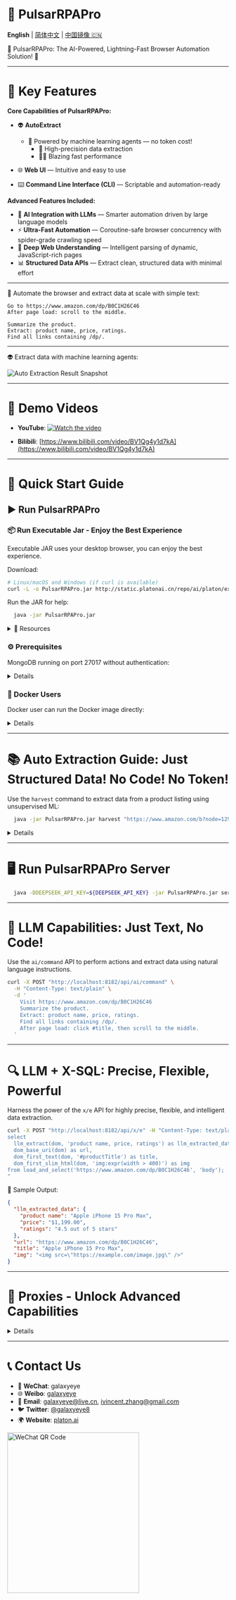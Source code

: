 # 🚀 PulsarRPAPro

**English** | [简体中文](README-CN.md) | [中国镜像 🇨🇳](https://gitee.com/platonai_galaxyeye/exotic)

💖 PulsarRPAPro: The AI-Powered, Lightning-Fast Browser Automation Solution! 💖

---

# 🌟 Key Features

**Core Capabilities of PulsarRPAPro:**

* 👽 **AutoExtract**

  * 🤖 Powered by machine learning agents — no token cost!
    * 🎯 High-precision data extraction
    * 🏃‍♂️ Blazing fast performance

* 🌐 **Web UI** — Intuitive and easy to use

* ⌨️ **Command Line Interface (CLI)** — Scriptable and automation-ready

**Advanced Features Included:**

* 🤖 **AI Integration with LLMs** — Smarter automation driven by large language models
* ⚡ **Ultra-Fast Automation** — Coroutine-safe browser concurrency with spider-grade crawling speed
* 🧠 **Deep Web Understanding** — Intelligent parsing of dynamic, JavaScript-rich pages
* 📊 **Structured Data APIs** — Extract clean, structured data with minimal effort

---

🤖 Automate the browser and extract data at scale with simple text:

```text
Go to https://www.amazon.com/dp/B0C1H26C46
After page load: scroll to the middle.

Summarize the product.
Extract: product name, price, ratings.
Find all links containing /dp/.
```

---

👽 Extract data with machine learning agents:

![Auto Extraction Result Snapshot](docs/assets/images/amazon.png)

---

# 🎥 Demo Videos

* **YouTube**:
  [![Watch the video](https://img.youtube.com/vi/qoXbnL4wdtc/0.jpg)](https://www.youtube.com/watch?v=qoXbnL4wdtc)

* **Bilibili**:
  [https://www.bilibili.com/video/BV1Qg4y1d7kA](https://www.bilibili.com/video/BV1Qg4y1d7kA)

---

# 🚀 Quick Start Guide

## ▶️ Run PulsarRPAPro

### 📦 Run Executable Jar - Enjoy the Best Experience

Executable JAR uses your desktop browser, you can enjoy the best experience.

Download:

```bash
# Linux/macOS and Windows (if curl is available)
curl -L -o PulsarRPAPro.jar http://static.platonai.cn/repo/ai/platon/exotic/PulsarRPAPro.jar
```

Run the JAR for help:

```bash
  java -jar PulsarRPAPro.jar
```

<details>
<summary>📂 Resources</summary>

* 🟦 [GitHub Release Download](https://github.com/platonai/PulsarRPA/releases/download/v3.1.0/PulsarRPA.jar)
* 📁 [Mirror / Backup Download](http://static.platonai.cn/repo/ai/platon/pulsar/)
* 🛠️ [LLM Configuration Guide](docs/config/llm/llm-config.md)
* 🛠️ [Configuration Guide](docs/config.md)

</details>

### ⚙️ Prerequisites

MongoDB running on port 27017 without authentication:

<details>

```bash
  docker run -d --name mongodb -p 27017:27017 mongo:latest
```

</details>

### 🐳 Docker Users

Docker user can run the Docker image directly:

<details>

```shell
  docker run -d -p 8182:8182 -e DEEPSEEK_API_KEY=${DEEPSEEK_API_KEY} galaxyeye88/pulsar-rpa-pro:latest
```

</details>






---

# 📚 Auto Extraction Guide: Just Structured Data! No Code! No Token!

Use the `harvest` command to extract data from a product listing using unsupervised ML:

```bash
  java -jar PulsarRPAPro.jar harvest "https://www.amazon.com/b?node=1292115011" -diagnose -refresh
```

<details>

> 💡 Make sure the URL is a portal page like a product category or listing.

The tool will:

1. Visit the portal
2. Identify optimal item page links
3. Retrieve those pages
4. Analyze them automatically

### 📄 Example Results

See a sample extraction result in HTML:
[Auto Extraction Result of Amazon](docs/assets/amazon-harvest-result.html)

</details>

---

# 🖥️ Run PulsarRPAPro Server

```bash
  java -DDEEPSEEK_API_KEY=${DEEPSEEK_API_KEY} -jar PulsarRPAPro.jar serve
```

---

# 🧠 LLM Capabilities: Just Text, No Code!

Use the `ai/command` API to perform actions and extract data using natural language instructions.

```bash
curl -X POST "http://localhost:8182/api/ai/command" \
  -H "Content-Type: text/plain" \
  -d '
    Visit https://www.amazon.com/dp/B0C1H26C46
    Summarize the product.
    Extract: product name, price, ratings.
    Find all links containing /dp/.
    After page load: click #title, then scroll to the middle.
  '
```

---

# 🔍 LLM + X-SQL: Precise, Flexible, Powerful

Harness the power of the `x/e` API for highly precise, flexible, and intelligent data extraction.

```bash
curl -X POST "http://localhost:8182/api/x/e" -H "Content-Type: text/plain" -d "
select
  llm_extract(dom, 'product name, price, ratings') as llm_extracted_data,
  dom_base_uri(dom) as url,
  dom_first_text(dom, '#productTitle') as title,
  dom_first_slim_html(dom, 'img:expr(width > 400)') as img
from load_and_select('https://www.amazon.com/dp/B0C1H26C46', 'body');
"
```

🔎 Sample Output:

```json
{
  "llm_extracted_data": {
    "product name": "Apple iPhone 15 Pro Max",
    "price": "$1,199.00",
    "ratings": "4.5 out of 5 stars"
  },
  "url": "https://www.amazon.com/dp/B0C1H26C46",
  "title": "Apple iPhone 15 Pro Max",
  "img": "<img src=\"https://example.com/image.jpg\" />"
}
```

---

# 🔧 Proxies - Unlock Advanced Capabilities

<details>

Set the environment variable:

```bash
export PROXY_ROTATION_URL=https://your-proxy-provider.com/rotation-endpoint
```

This URL should return fresh proxy IPs when accessed.

</details>

---

# 📞 Contact Us

* 💬 **WeChat**: galaxyeye
* 🌐 **Weibo**: [galaxyeye](https://weibo.com/galaxyeye)
* 📧 **Email**: [galaxyeye@live.cn](mailto:galaxyeye@live.cn), [ivincent.zhang@gmail.com](mailto:ivincent.zhang@gmail.com)
* 🐦 **Twitter**: [@galaxyeye8](https://twitter.com/galaxyeye8)
* 🌍 **Website**: [platon.ai](https://platon.ai)

<div style="display: flex;">
  <img src="docs/assets/images/wechat-author.png" width="300" height="365" alt="WeChat QR Code" />
</div>
